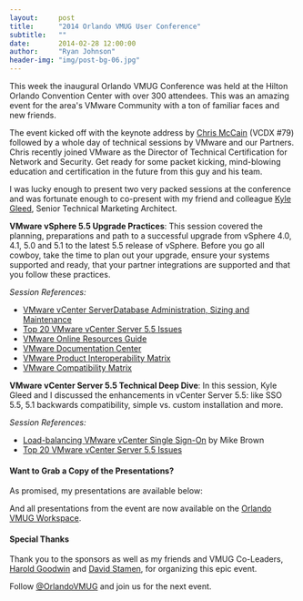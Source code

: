 ```yaml
---
layout:     post
title:      "2014 Orlando VMUG User Conference"
subtitle:   ""
date:       2014-02-28 12:00:00
author:     "Ryan Johnson"
header-img: "img/post-bg-06.jpg"
---
```


<p>This week the inaugural Orlando VMUG Conference was held at the Hilton Orlando Convention Center with over 300 attendees. This was an amazing event for the area's VMware Community with a ton of familiar faces and new friends.

<p>The event kicked off with the keynote address by <a href="https://twitter.com/hcmccain" onclick="_gaq.push(['_trackEvent', 'outbound-article', 'https://twitter.com/hcmccain', 'Chris McCain']);"  target="_blank">Chris McCain</a> (VCDX #79) followed by a whole day of technical sessions by VMware and our Partners. Chris recently joined VMware as the Director of Technical Certification for Network and Security. Get ready for some packet kicking, mind-blowing education and certification in the future from this guy and his team.

<p>I was lucky enough to present two very packed sessions at the conference and was fortunate enough to co-present with my friend and colleague <a href="http://blogs.vmware.com/vsphere/author/kyle_gleed" onclick="_gaq.push(['_trackEvent', 'outbound-article', 'http://blogs.vmware.com/vsphere/author/kyle_gleed', 'Kyle Gleed']);"  target="_blank">Kyle Gleed</a>, Senior Technical Marketing Architect.

<p><strong>VMware vSphere 5.5 Upgrade Practices</strong>: This session covered the planning, preparations and path to a successful upgrade from vSphere 4.0, 4.1, 5.0 and 5.1 to the latest 5.5 release of vSphere. Before you go all cowboy, take the time to plan out your upgrade, ensure your systems supported and ready, that your partner integrations are supported and that you follow these practices.

<p><em>Session References:</em>
<ul>
<li> <a href="http://tenthirtyam.org/vmware-vcenter-server-and-update-manager-administration-sizing-and-maintenance/" onclick="_gaq.push(['_trackEvent', 'outbound-article-int', 'http://tenthirtyam.org/vmware-vcenter-server-and-update-manager-administration-sizing-and-maintenance/', 'VMware vCenter ServerDatabase Administration, Sizing and Maintenance']);" title="VMware vCenter Server and Update Manager – Administration, Sizing and Maintenance"  target="_blank">VMware vCenter ServerDatabase Administration, Sizing and Maintenance</a></li>
<li><a href="http://blogs.vmware.com/kb/2014/02/top-20-vcenter-server-5-5-issues.html" onclick="_gaq.push(['_trackEvent', 'outbound-article', 'http://blogs.vmware.com/kb/2014/02/top-20-vcenter-server-5-5-issues.html', 'Top 20 VMware vCenter Server 5.5 Issues']);"  target="_blank">Top 20 VMware vCenter Server 5.5 Issues</a></li>
<li><a href="http://tenthirtyam.org/vmware/" onclick="_gaq.push(['_trackEvent', 'outbound-article-int', 'http://tenthirtyam.org/vmware/', 'VMware Online Resources Guide']);" title="VMware Online Resources Guide"  target="_blank">VMware Online Resources Guide</a></li>
<li><a href="http://www.vmware.com/go/docs/" onclick="_gaq.push(['_trackEvent', 'outbound-article', 'http://www.vmware.com/go/docs/', 'VMware Documentation Center']);"  target="_blank">VMware Documentation Center</a></li>
<li><a href="http://www.vmware.com/go/inteop" onclick="_gaq.push(['_trackEvent', 'outbound-article', 'http://www.vmware.com/go/inteop', 'VMware Product Interoperability Matrix']);"  target="_blank">VMware Product Interoperability Matrix</a></li>
<li><a href="http://www.vmware.com/go/compatability/" onclick="_gaq.push(['_trackEvent', 'outbound-article', 'http://www.vmware.com/go/compatability/', 'VMware Compatibility Matrix']);"  target="_blank">VMware Compatibility Matrix</a></li>
</ul>

<p><strong>VMware vCenter Server 5.5 Technical Deep Dive</strong>: In this session, Kyle Gleed and I discussed the enhancements in vCenter Server 5.5: like SSO 5.5, 5.1 backwards compatibility, simple vs. custom installation and more.

<p><em>Session References:</em>

<ul>
<li><a href="http://blogs.vmware.com/vsphere/2013/12/load-balancing-vcenter-single-sign-on.html" onclick="_gaq.push(['_trackEvent', 'outbound-article', 'http://blogs.vmware.com/vsphere/2013/12/load-balancing-vcenter-single-sign-on.html', 'Load-balancing VMware vCenter Single Sign-On']);"  target="_blank">Load-balancing VMware vCenter Single Sign-On</a> by Mike Brown</li>
<li><a href="http://blogs.vmware.com/kb/2014/02/top-20-vcenter-server-5-5-issues.html" onclick="_gaq.push(['_trackEvent', 'outbound-article', 'http://blogs.vmware.com/kb/2014/02/top-20-vcenter-server-5-5-issues.html', 'Top 20 VMware vCenter Server 5.5 Issues']);"  target="_blank">Top 20 VMware vCenter Server 5.5 Issues</a></li>
</ul>

<h4>Want to Grab a Copy of the Presentations?</h4>

<p>As promised, my presentations are available below:

<p><script async class="speakerdeck-embed" data-id="ab2229e0ce470131f20716308848c4b8" data-ratio="1.29456384323641" src="//speakerdeck.com/assets/embed.js"></script>
<p><script async class="speakerdeck-embed" data-id="d5969760ce4701316bf61e853270e897" data-ratio="1.41241379310345" src="//speakerdeck.com/assets/embed.js"></script>
<p>And all presentations from the event are now available on the <a href="http://www.vmug.com/p/do/sd/sid=2193&amp;type=0" onclick="_gaq.push(['_trackEvent', 'outbound-article', 'http://www.vmug.com/p/do/sd/sid=2193&amp;type=0', 'Orlando VMUG Workspace']);"  target="_blank">Orlando VMUG Workspace</a>.

<h4>Special Thanks</h4>

<p>Thank you to the sponsors as well as my friends and VMUG Co-Leaders, <a href="http://www.twitter.com/vHaroldGoodwin" onclick="_gaq.push(['_trackEvent', 'outbound-article', 'http://www.twitter.com/vHaroldGoodwin', 'Harold Goodwin']);"  target="_blank">Harold Goodwin</a> and <a href="https://twitter.com/iamddavee" onclick="_gaq.push(['_trackEvent', 'outbound-article', 'https://twitter.com/davidstamen', 'David Stamen']);"  target="_blank">David Stamen</a>, for organizing this epic event.

<p>Follow <a href="https://twitter.com/OrlandoVMUG" onclick="_gaq.push(['_trackEvent', 'outbound-article', 'https://twitter.com/OrlandoVMUG', '@OrlandoVMUG']);"  target="_blank">@OrlandoVMUG</a> and join us for the next event.
